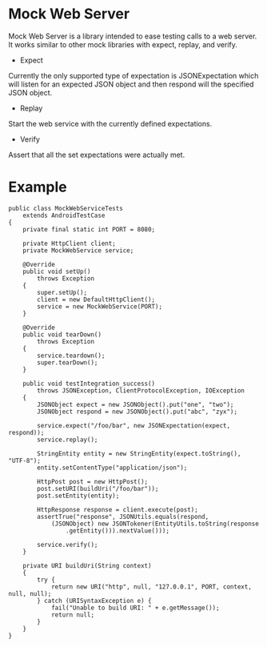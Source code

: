 Mock Web Server
===============
Mock Web Server is a library intended to ease testing calls to a web server.
It works similar to other mock libraries with expect, replay, and verify.

* Expect

Currently the only supported type of expectation is JSONExpectation which will
listen for an expected JSON object and then respond will the specified JSON
object.

* Replay

Start the web service with the currently defined expectations.

* Verify

Assert that all the set expectations were actually met.


Example
=======

    public class MockWebServiceTests
        extends AndroidTestCase
    {
        private final static int PORT = 8080;

        private HttpClient client;
        private MockWebService service;

        @Override
        public void setUp()
            throws Exception
        {
            super.setUp();
            client = new DefaultHttpClient();
            service = new MockWebService(PORT);
        }

        @Override
        public void tearDown()
            throws Exception
        {
            service.teardown();
            super.tearDown();
        }

        public void testIntegration_success()
            throws JSONException, ClientProtocolException, IOException
        {
            JSONObject expect = new JSONObject().put("one", "two");
            JSONObject respond = new JSONObject().put("abc", "zyx");

            service.expect("/foo/bar", new JSONExpectation(expect, respond));
            service.replay();

            StringEntity entity = new StringEntity(expect.toString(), "UTF-8");
            entity.setContentType("application/json");

            HttpPost post = new HttpPost();
            post.setURI(buildUri("/foo/bar"));
            post.setEntity(entity);

            HttpResponse response = client.execute(post);
            assertTrue("response", JSONUtils.equals(respond,
                (JSONObject) new JSONTokener(EntityUtils.toString(response
                    .getEntity())).nextValue()));

            service.verify();
        }

        private URI buildUri(String context)
        {
            try {
                return new URI("http", null, "127.0.0.1", PORT, context, null, null);
            } catch (URISyntaxException e) {
                fail("Unable to build URI: " + e.getMessage());
                return null;
            }
        }
    }
